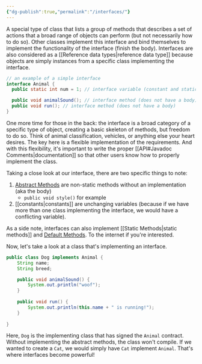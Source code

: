 ```yaml
---
{"dg-publish":true,"permalink":"/interfaces/"}
---
```


A special type of class that lists a group of methods that describes a set of actions that a broad range of objects can perform (but not necessarily how to do so). Other classes implement this interface and bind themselves to implement the functionality of the interface (finish the body). Interfaces are also considered as a [[Reference data types\|reference data type]] because objects are simply instances from a specific class implementing the interface.  

```java
// an example of a simple interface
interface Animal {
  public static int num = 1; // interface variable (constant and static)

  public void animalSound(); // interface method (does not have a body)
  public void run(); // interface method (does not have a body)
}
```

One more time for those in the back: the interface is a broad category of a specific type of object, creating a basic skeleton of methods, but freedom to do so. Think of animal classification, vehicles, or anything else your heart desires. The key here is a flexible implementation of the requirements. And with this flexibility, it's important to write the proper [[API#Javadoc Comments\|documentation]] so that other users know how to properly implement the class. 

Taking a close look at our interface, there are two specific things to note: 
1. <u>Abstract Methods</u> are non-static methods without an implementation (aka the body)
	- `public void style()` for example
2. [[constants\|constants]] are unchanging variables (because if we have more than one class implementing the interface, we would have a conflicting variable). 

As a side note, interfaces can also implement [[Static Methods\|static methods]] and <u>Default Methods</u>. To the internet if you're interested. 

Now, let's take a look at a class that's implementing an interface. 
```java 
public class Dog implements Animal {
	String name; 
	String breed; 

	public void animalSound() {
		System.out.println("woof"); 
	}
		
	public void run() {
		System.out.println(this.name + " is running!"); 
	}
	
}
```

Here, `Dog` is the implementing class that has signed the `Animal` contract. Without implementing the abstract methods, the class won't compile. If we wanted to create a `Cat`, we would simply have `Cat` implement `Animal`. That's where interfaces become powerful! 